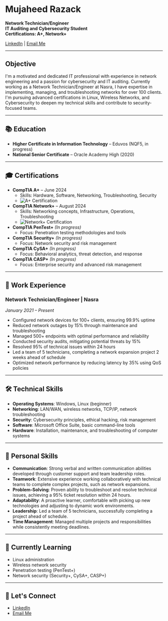 # Mujaheed Razack

**Network Technician/Engineer**  
**IT Auditing and Cybersecurity Student**  
**Certifications: A+, Network+**  

[LinkedIn](https://www.linkedin.com/in/mujaheed-razack) | [Email Me](mailto:razackmujaheed@gmail.com)

---

## Objective
I'm a motivated and dedicated IT professional with experience in network engineering and a passion for cybersecurity and IT auditing. Currently working as a Network Technician/Engineer at Nasra, I have expertise in implementing, managing, and troubleshooting networks for over 100 clients. I'm pursuing advanced certifications in Linux, Wireless Networks, and Cybersecurity to deepen my technical skills and contribute to security-focused teams.

---

## 📚 Education

- **Higher Certificate in Information Technology** – Eduvos (NQF5, in progress)
- **National Senior Certificate** – Oracle Academy High (2020)

---

## 🎓 Certifications

- **CompTIA A+** – June 2024
  - Skills: Hardware, Software, Networking, Troubleshooting, Security
  - ![A+ Certification](https://img.shields.io/badge/CompTIA-A%2B-blue)
- **CompTIA Network+** – August 2024
  - Skills: Networking concepts, Infrastructure, Operations, Troubleshooting
  - ![Network+ Certification](https://img.shields.io/badge/CompTIA-Network%2B-green)
- **CompTIA PenTest+** *(In progress)*
  - Focus: Penetration testing methodologies and tools
- **CompTIA Security+** *(In progress)*
  - Focus: Network security and risk management
- **CompTIA CySA+** *(In progress)*
  - Focus: Behavioral analytics, threat detection, and response
- **CompTIA CASP+** *(In progress)*
  - Focus: Enterprise security and advanced risk management

---

## 💼 Work Experience

### **Network Technician/Engineer | Nasra**
*January 2021 – Present*

- Configured network devices for 100+ clients, ensuring 99.9% uptime
- Reduced network outages by 15% through maintenance and troubleshooting
- Managed 500+ endpoints with optimal performance and reliability
- Conducted security audits, mitigating potential threats by 15%
- Resolved 95% of technical issues within 24 hours
- Led a team of 5 technicians, completing a network expansion project 2 weeks ahead of schedule
- Optimized network performance by reducing latency by 35% using QoS policies

---

## 🛠 Technical Skills

- **Operating Systems**: Windows, Linux (beginner)
- **Networking**: LAN/WAN, wireless networks, TCP/IP, network troubleshooting
- **Security**: Cybersecurity principles, ethical hacking, risk management
- **Software**: Microsoft Office Suite, basic command-line tools
- **Hardware**: Installation, maintenance, and troubleshooting of computer systems
---
  
## 🤝 Personal Skills

- **Communication**: Strong verbal and written communication abilities developed through customer support and team leadership roles.
- **Teamwork**: Extensive experience working collaboratively with technical teams to complete complex projects, such as network expansions.
- **Problem-Solving**: Proven ability to troubleshoot and resolve technical issues, achieving a 95% ticket resolution within 24 hours.
- **Adaptability**: A proactive learner, comfortable with picking up new technologies and adjusting to dynamic work environments.
- **Leadership**: Led a team of 5 technicians, successfully completing a project ahead of schedule.
- **Time Management**: Managed multiple projects and responsibilities while consistently meeting deadlines.

---

## 🌱 Currently Learning
- Linux administration
- Wireless network security
- Penetration testing (PenTest+)
- Network security (Security+, CySA+, CASP+)

---

## 🤝 Let's Connect
- [LinkedIn](https://www.linkedin.com/in/mujaheed-razack)
- [Email Me](mailto:razackmujaheed@gmail.com)
